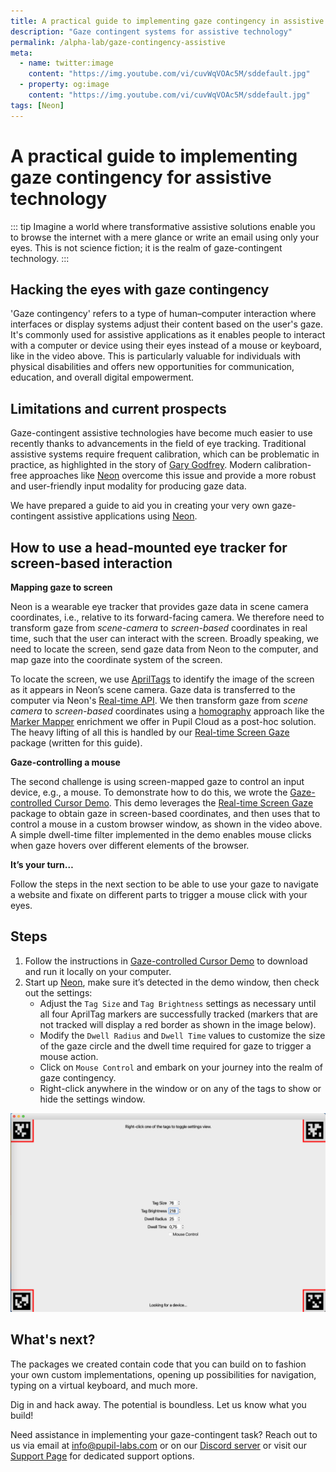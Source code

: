 ```yaml
---
title: A practical guide to implementing gaze contingency in assistive technology
description: "Gaze contingent systems for assistive technology"
permalink: /alpha-lab/gaze-contingency-assistive
meta:
  - name: twitter:image
    content: "https://img.youtube.com/vi/cuvWqVOAc5M/sddefault.jpg"
  - property: og:image
    content: "https://img.youtube.com/vi/cuvWqVOAc5M/sddefault.jpg"
tags: [Neon]
---
```


# A practical guide to implementing gaze contingency for assistive technology

<TagLinks />
<Youtube src="cuvWqVOAc5M"/>

::: tip
Imagine a world where transformative assistive solutions enable you to browse the internet with a mere glance or write an email using only your eyes. This is not science fiction; it is the realm of gaze-contingent technology.
:::

## Hacking the eyes with gaze contingency

'Gaze contingency' refers to a type of human–computer interaction where interfaces or display systems adjust their content based on the user's gaze. It's commonly used for assistive applications as it enables people to interact with a computer or device using their eyes instead of a mouse or keyboard, like in the video above. This is particularly valuable for individuals with physical disabilities and offers new opportunities for communication, education, and overall digital empowerment.

## Limitations and current prospects

Gaze-contingent assistive technologies have become much easier to use recently thanks to advancements in the field of eye tracking. Traditional assistive systems require frequent calibration, which can be problematic in practice, as highlighted in the story of [Gary Godfrey](https://pupil-labs.com/blog/community/cycling-for-als/). Modern calibration-free approaches like [Neon](https://pupil-labs.com/products/neon/) overcome this issue and provide a more robust and user-friendly input modality for producing gaze data.

We have prepared a guide to aid you in creating your very own gaze-contingent assistive applications using [Neon](https://pupil-labs.com/products/neon/).

## How to use a head-mounted eye tracker for screen-based interaction

**Mapping gaze to screen**

Neon is a wearable eye tracker that provides gaze data in scene camera coordinates, i.e., relative to its forward-facing
camera. We therefore need to transform gaze from _scene-camera_ to _screen-based_ coordinates in real time, such that
the user can interact with the screen. Broadly speaking, we need to locate the screen, send gaze data from Neon to the
computer, and map gaze into the coordinate system of the screen.

To locate the screen, we use [AprilTags](https://april.eecs.umich.edu/software/apriltag) to identify the image of the
screen as it appears in Neon’s scene camera. Gaze data is transferred to the computer via Neon's
[Real-time API](/neon/real-time-api/introduction/). We then transform gaze from _scene camera_ to _screen-based_
coordinates using a [homography](<https://en.m.wikipedia.org/wiki/Homography_(computer_vision)>) approach like the [Marker Mapper](/enrichments/marker-mapper/)
enrichment we offer in Pupil Cloud as a post-hoc solution. The heavy lifting of all this is handled by
our [Real-time Screen Gaze](https://github.com/pupil-labs/realtime-screen-gaze/) package (written for this guide).

**Gaze-controlling a mouse**

The second challenge is using screen-mapped gaze to control an input device, e.g., a mouse. To demonstrate how to do this, we
wrote the [Gaze-controlled Cursor Demo](https://github.com/pupil-labs/gaze-controlled-cursor-demo). This demo leverages the
[Real-time Screen Gaze](https://github.com/pupil-labs/realtime-screen-gaze/) package to obtain gaze in screen-based coordinates, and then uses
that to control a mouse in a custom browser window, as shown in the video above. A simple dwell-time filter implemented
in the demo enables mouse clicks when gaze hovers over different elements of the browser.

**It’s your turn…**

Follow the steps in the next section to be able to use your gaze to navigate a website and fixate on different parts to trigger a mouse click with your eyes.

## Steps

1. Follow the instructions in [Gaze-controlled Cursor Demo](https://github.com/pupil-labs/gaze-controlled-cursor-demo) to download and run it locally on your computer.
2. Start up [Neon](/neon/getting-started/first-recording.html), make sure it’s detected in the demo window, then check out the settings:
   - Adjust the `Tag Size` and `Tag Brightness` settings as necessary until all four AprilTag markers are successfully tracked (markers that are not tracked will display a red border as shown in the image below).
   - Modify the `Dwell Radius` and `Dwell Time` values to customize the size of the gaze circle and the dwell time required for gaze to trigger a mouse action.
   - Click on `Mouse Control` and embark on your journey into the realm of gaze contingency.
   - Right-click anywhere in the window or on any of the tags to show or hide the settings window.

<img src="../media/alpha-lab/Settings-gaze-controlled-cursor-demo.png"/>

## What's next?

The packages we created contain code that you can build on to fashion your own custom implementations, opening up
possibilities for navigation, typing on a virtual keyboard, and much more.

Dig in and hack away. The potential is boundless. Let us know what you build!

Need assistance in implementing your gaze-contingent task? Reach out to us via email at [info@pupil-labs.com](mailto:info@pupil-labs.com) or on our [Discord server](https://pupil-labs.com/chat/) or visit our [Support Page](https://pupil-labs.com/products/support/) for dedicated support options.
